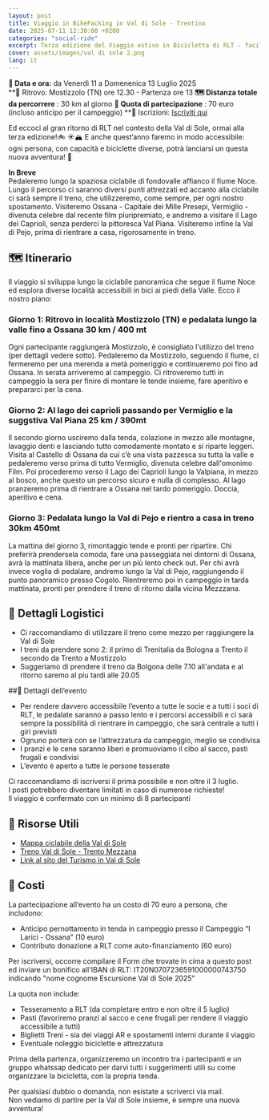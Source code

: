 ```yaml
---
layout: post
title: Viaggio in BikePacking in Val di Sole - Trentino 
date: 2025-07-11 12:30:00 +0200
categories: "social-ride"
excerpt: Terza edizione del Viaggio estivo in Bicicletta di RLT - facile, accessibile ed al passo del più lento
cover: assets/images/val di sole 2.png
lang: it
---
```

**📅 Data e ora:** da Venerdì 11 a Domenenica 13 Luglio 2025\
**📍 Ritrovo: Mostizzolo (TN) ore 12.30 - Partenza ore 13 
**🗺️ Distanza totale da percorrere** :  30 km al giorno
**💸 Quota di partecipazione** : 70 euro (incluso anticipo per il campeggio)
**📝 Iscrizioni: [Iscriviti qui](https://forms.gle/uHPoTXR4UopfuSn77)

Ed eccoci al gran ritorno di RLT nel contesto della Val di Sole, ormai alla terza edizione!🚲 ☀️🏔️
E anche quest’anno faremo in modo accessibile: ogni persona, con capacità e biciclette diverse, potrà lanciarsi un questa nuova avventura! 🌈

**In Breve**  
Pedaleremo lungo la spaziosa ciclabile di fondovalle affianco il fiume Noce. Lungo  il percorso ci saranno diversi punti attrezzati ed accanto alla ciclabile ci sarà sempre il treno, che utilizzeremo, come sempre, per ogni nostro spostamento. Visiteremo Ossana - Capitale dei Mille Presepi, Vermiglio - divenuta celebre dal recente film pluripremiato, e andremo a visitare il Lago dei Caprioli, senza perderci la pittoresca Val Piana. Visiteremo infine la Val di Pejo, prima di rientrare a casa, rigorosamente in treno.

## 🗺️ Itinerario

Il viaggio si sviluppa lungo la ciclabile panoramica che segue il fiume Noce ed esplora diverse località accessibili in bici ai piedi della Valle. Ecco il nostro piano:

### Giorno 1: Ritrovo in località Mostizzolo (TN) e pedalata lungo la valle fino a **Ossana** 30 km / 400 mt
Ogni partecipante raggiungerà Mostizzolo, è consigliato l'utilizzo del treno (per dettagli vedere sotto). 
Pedaleremo da Mostizzolo, seguendo il fiume, ci fermeremo per una merenda a metà pomeriggio e continueremo poi fino ad Ossana. In serata arriveremo  al campeggio. Ci ritroveremo tutti in campeggio la sera per finire di montare le tende insieme, fare aperitivo e prepararci per la cena.
  
### Giorno 2: Al **lago dei caprioli** passando per **Vermiglio** e la suggstiva **Val Piana** 25 km / 390mt
Il secondo giorno usciremo dalla tenda, colazione in mezzo alle montagne, lavaggio denti e lasciando tutto comodamente montato e si riparte leggeri. Visita al Castello di Ossana da cui c’è una vista pazzesca su tutta la valle e pedaleremo verso prima di tutto Vermiglio, divenuta celebre dall'omonimo Film. Poi procederemo verso il Lago dei Caprioli lungo la Valpiana, in mezzo al bosco, anche questo un percorso sicuro e nulla di complesso. Al lago pranzeremo prima di rientrare a Ossana nel tardo pomeriggio. Doccia, aperitivo e cena. 
  
### Giorno 3: Pedalata lungo la **Val di Pejo** e rientro a casa in treno 30km 450mt
La mattina del giorno 3, rimontaggio tende e pronti per ripartire. Chi preferirà prendersela comoda, fare una passeggiata nei dintorni di Ossana, avrà la mattinata libera, anche per un più lento check out. 
Per chi avrà invece voglia di pedalare, andremo lungo la Val di Pejo, raggiungendo il punto panoramico presso Cogolo. Rientreremo poi in campeggio in tarda mattinata, pronti per prendere il treno di ritorno dalla vicina Mezzzana. 

## 📅 Dettagli Logistici  
- Ci raccomandiamo di utilizzare il treno come mezzo per raggiungere la Val di Sole  
- I treni da prendere sono 2: il primo di Trenitalia da Bologna a Trento il secondo da Trento a Mostizzolo  
- Suggeriamo di prendere il treno da Bolgona delle 7.10 all'andata e al ritorno saremo al piu tardi alle 20.05  

##📢 Dettagli dell’evento 
- Per rendere davvero accessibile l’evento a tutte le socie e a tutti i soci di RLT, le pedalate saranno a passo lento e i percorsi accessibili e ci sarà sempre la possibilità di rientrare in campeggio, che sarà centrale a tutti i giri previsti  
- Ognuno porterà con se l’attrezzatura da campeggio, meglio se condivisa   
- I pranzi e le cene saranno liberi e promuoviamo il cibo al sacco, pasti frugali e condivisi  
- L’evento è aperto a tutte le persone tesserate  

Ci raccomandiamo di iscriversi il prima possibile e non oltre il 3 luglio.  
I posti potrebbero diventare limitati in caso di numerose richieste!  
Il viaggio è confermato con un minimo di 8 partecipanti  

## 🔗 Risorse Utili  

- [Mappa ciclabile della Val di Sole](https://www.visitvaldisole.it/it/pista-ciclabile)  
- [Treno Val di Sole - Trento Mezzana](https://www.visitvaldisole.it/it/trasporti-pubblici)  
- [Link al sito del Turismo in Val di Sole](https://www.visitvaldisole.it)  

## 💬 Costi

La partecipazione all’evento ha un costo di 70 euro a persona, che includono:  

- Anticipo pernottamento in tenda in campeggio presso il Campeggio “I Larici - Ossana” (10 euro)  
- Contributo donazione a RLT come auto-finanziamento (60 euro)  

Per iscriversi, occorre compilare il Form che trovate in cima a questo post ed inviare un bonifico all'IBAN di RLT: IT20N0707236591000000743750 indicando "nome cognome Escursione Val di Sole 2025"

La quota non include:

- Tesseramento a RLT (da completare entro e non oltre il 5 luglio)  
- Pasti (favoriremo pranzi al sacco e cene frugali per rendere il viaggio accessibile a tutti)  
- Biglietti Treni - sia dei viaggi AR e spostamenti interni durante il viaggio  
- Eventuale noleggio biciclette e attrezzatura  

Prima della partenza, organizzeremo un incontro tra i partecipanti e un gruppo whatssap dedicato per darvi tutti i suggerimenti utili su come organizzare la bicicletta, con la propria tenda.  

Per qualsiasi dubbio o domanda, non esistate a scriverci via mail.  
Non vediamo di partire per la Val di Sole insieme, è sempre una nuova avventura!   
